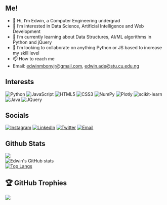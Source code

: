 ## Me!
- 👋 Hi, I’m Edwin, a Computer Engineering undergrad
- 👀 I’m interested in Data Science, Artificial Intelligence and Web Development
- 🌱 I’m currently learning about Data Structures, AI/ML algorithms in Python and jQuery
- 💞️ I’m looking to collaborate on anything Python or JS based to increase my skill level
- 📫 How to reach me
-   Email: edwinmbonyjr@gmail.com, edwin.ade@stu.cu.edu.ng

## Interests
![Python](https://img.shields.io/badge/python-3670A0?style=flat&logo=python&logoColor=ffdd54) ![JavaScript](https://img.shields.io/badge/javascript-%23323330.svg?style=flat&logo=javascript&logoColor=%23F7DF1E) ![HTML5](https://img.shields.io/badge/html5-%23E34F26.svg?style=flat&logo=html5&logoColor=white) ![CSS3](https://img.shields.io/badge/css3-%231572B6.svg?style=flat&logo=css3&logoColor=white) ![NumPy](https://img.shields.io/badge/numpy-%23013243.svg?style=flat&logo=numpy&logoColor=white) ![Plotly](https://img.shields.io/badge/Plotly-%233F4F75.svg?style=flat&logo=plotly&logoColor=white) ![scikit-learn](https://img.shields.io/badge/scikit--learn-%23F7931E.svg?style=flat&logo=scikit-learn&logoColor=white) ![Java](https://img.shields.io/badge/Java-ED8B00?style=flat&logo=java&logoColor=white) ![JQuery](https://img.shields.io/badge/-JQuery-Black) 

## Socials
[![Instagram](https://img.shields.io/badge/Instagram-%23E4405F.svg?logo=Instagram&logoColor=white)](https://instagram.com/valentino_7504) [![LinkedIn](https://img.shields.io/badge/LinkedIn-%230077B5.svg?logo=linkedin&logoColor=white)](https://linkedin.com/in/edwin-m-ade) [![Twitter](https://img.shields.io/badge/Twitter-%231DA1F2.svg?logo=Twitter&logoColor=white)](https://twitter.com/Valentino_7504) [![Email](https://img.shields.io/badge/Gmail-D14836?style=flat&logo=gmail&logoColor=white)](mailto:edwinmbonyjr@gmail.com)

## Github Stats
![](https://github-readme-streak-stats.herokuapp.com/?user=valentino7504&theme=dark&hide_border=false)<br/>
![Edwin's GitHub stats](https://github-readme-stats.vercel.app/api?username=valentino7504&show_icons=true&theme=transparent) <br/>
[![Top Langs](https://github-readme-stats.vercel.app/api/top-langs/?username=valentino7504&langs_count=8&layout=compact&theme=dark)](https://github.com/anuraghazra/github-readme-stats)

## 🏆 GitHub Trophies
![](https://github-profile-trophy.vercel.app/?username=valentino7504&theme=radical&no-frame=false&no-bg=false&margin-w=4)
<!---
valentino7504/valentino7504 is a ✨ special ✨ repository because its `README.md` (this file) appears on your GitHub profile.
You can click the Preview link to take a look at your changes.
--->
